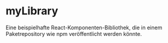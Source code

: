 # myLibrary

Eine beispielhafte React-Komponenten-Bibliothek, die in einem Paketrepository wie npm veröffentlicht werden könnte.




